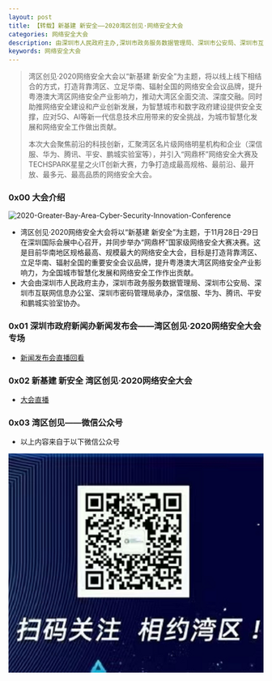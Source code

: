 ```yaml
---
layout: post
title: 【转载】新基建 新安全——2020湾区创见·网络安全大会
categories: 网络安全大会
description: 由深圳市人民政府主办,深圳市政务服务数据管理局、深圳市公安局、深圳市互联网信息办公室、深圳市密码管理局的2020年湾区创见·网络安全大会。
keywords: 网络安全大会
---
```


> 湾区创见·2020网络安全大会以“新基建 新安全”为主题，将以线上线下相结合的方式，打造背靠湾区、立足华南、辐射全国的网络安全会议品牌，提升粤港澳大湾区网络安全产业影响力，推动大湾区全面交流、深度交融。同时助推网络安全建设和产业创新发展，为智慧城市和数字政府建设提供安全支撑，应对5G、AI等新一代信息技术应用带来的安全挑战，为城市智慧化发展和网络安全工作做出贡献。
>
> 本次大会聚焦前沿的科技创新，汇聚湾区名片级网络明星机构和企业（深信服、华为、腾讯、平安、鹏城实验室等），并引入“网鼎杯”网络安全大赛及TECHSPARK星星之火IT创新大赛，力争打造成最高规格、最前沿、最开放、最多元、最高品质的网络安全大会。



### 0x00  大会介绍

![2020-Greater-Bay-Area-Cyber-Security-Innovation-Conference](/images/blog/2020-11-24-2020-Greater-Bay-Area-Cyber-Security-Innovation-Conference.assets/2020-Greater-Bay-Area-Cyber-Security-Innovation-Conference.png)

- 湾区创见·2020网络安全大会将以“新基建 新安全”为主题，于11月28日-29日在深圳国际会展中心召开，并同步举办“网鼎杯”国家级网络安全大赛决赛。这是目前华南地区规格最高、规模最大的网络安全大会，目标是打造背靠湾区、立足华南、辐射全国的重要安全会议品牌，提升粤港澳大湾区网络安全产业影响力，为全国城市智慧化发展和网络安全工作作出贡献。
- 大会由深圳市人民政府主办，深圳市政务服务数据管理局、深圳市公安局、深圳市互联网信息办公室、深圳市密码管理局承办，深信服、华为、腾讯、平安和鹏城实验室协办。

### 0x01 深圳市政府新闻办新闻发布会——湾区创见·2020网络安全大会专场

- [新闻发布会直播回看](https://yszlive.sztv.com.cn/watch/51616?source=mobile)

### 0x02  新基建 新安全 湾区创见·2020网络安全大会

- [大会直播](https://yszlive.sztv.com.cn/watch/53622?source=mobile)

### 0x03  湾区创见——微信公众号

- 以上内容来自于以下微信公众号

![2020-Greater-Bay-Area-Cyber-Security-Innovation-Conference](/images/blog/2020-11-24-2020-Greater-Bay-Area-Cyber-Security-Innovation-Conference.assets/weixin.png)
